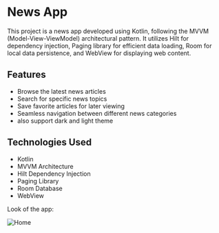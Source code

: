 
# News App

This project is a news app developed using Kotlin, following the MVVM (Model-View-ViewModel) architectural pattern. 
It utilizes Hilt for dependency injection, Paging library for efficient data loading, Room for local data persistence,
and WebView for displaying web content.

## Features

- Browse the latest news articles
- Search for specific news topics
- Save favorite articles for later viewing
- Seamless navigation between different news categories
- also support dark and light theme

## Technologies Used

- Kotlin
- MVVM Architecture
- Hilt Dependency Injection
- Paging Library
- Room Database
- WebView

Look of the app:

![Home](https://github.com/SatyaaDroid/NewsApp/assets/128155599/b8bd56c1-eb03-43fb-8292-dce6d8518970)

